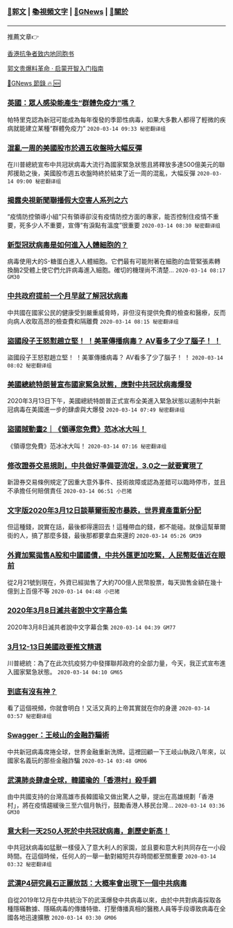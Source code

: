 ###  [:eagle:郭文](https://github.com/ourhimalayas/txt) | [:books:視頻文字](https://github.com/ourhimalayas/txt/blob/master/content/README.md) | [:newspaper:GNews](https://github.com/ourhimalayas/txt/blob/master/content/gnews/README.md) | [:pray:關於](https://github.com/ourhimalayas/home/tree/master/about)
---

推薦文章:point_right:

[香港抗争者致内地同胞书](https://github.com/ourhimalayas/news/blob/master/2019/08/a_letter_from_the_hong_kong_people.md)

[郭文贵爆料革命 · 启蒙开智入门指南](https://github.com/ourhimalayas/txt/issues/1)

[:newspaper:GNews 節錄 :fire: :new:](https://github.com/ourhimalayas/txt/blob/master/content/gnews/README.md) 



### [英國：眾人感染能產生“群體免疫力”嗎？](/content/gnews/1/README.md)

帕特里克認為新冠可能成為每年復發的季節性病毒，如果大多數人都得了輕微的疾病就能建立某種“群體免疫力”  `2020-03-14 09:33 秘密翻译组`

### [混亂一周的美國股市於週五收盤時大幅反彈](/content/gnews/2/README.md)

在川普總統宣布中共冠狀病毒大流行為國家緊急狀態且將釋放多達500億美元的聯邦援助之後，美國股市週五收盤時終於結束了近一周的混亂，大幅反彈  `2020-03-14 09:00 秘密翻译组`

### [揭露央視新聞聯播假大空害人系列之六](/content/gnews/3/README.md)

“疫情防控領導小組”只有領導卻沒有疫情防控方面的專家，能否控制住疫情不重要，死多少人不重要，宣傳“有淚點有溫度”很重要  `2020-03-14 08:30 秘密翻译组`

### [新型冠狀病毒是如何進入人體細胞的？](/content/gnews/4/README.md)

病毒使用大的S-糖蛋白進入人體細胞。它們最有可能附著在細胞的血管緊張素轉換酶2受體上使它們允許病毒進入細胞。確切的機理尚不清楚...  `2020-03-14 08:17 GM30`

### [中共政府提前一个月早就了解冠状病毒](/content/gnews/5/README.md)

中共國在國家公民的健康受到嚴重威脅時，非但沒有提供免費的檢查和醫療，反而向病人收取高昂的檢查費和隔離費  `2020-03-14 08:15 秘密翻译组`

### [盜國段子王怒懟趙立堅！ ！美軍傳播病毒？ AV看多了少了腦子！ ！](/content/gnews/6/README.md)

盜國段子王怒懟趙立堅！ ！美軍傳播病毒？ AV看多了少了腦子！ ！  `2020-03-14 08:02 秘密翻译组`

### [美國總統特朗普宣布國家緊急狀態，應對中共冠狀病毒爆發](/content/gnews/7/README.md)

2020年3月13日下午，美國總統特朗普正式宣布全美進入緊急狀態以遏制中共新冠病毒在美國進一步的肆虐與大爆發  `2020-03-14 07:49 秘密翻译组`

### [盜國賊動畫2｜《領導您免費》范冰冰大叫！](/content/gnews/8/README.md)

《領導您免費》范冰冰大叫！  `2020-03-14 07:16 秘密翻译组`

### [修改證券交易規則，中共做好準備耍流氓，3.0之一就要實現了](/content/gnews/9/README.md)

新證券交易條例規定了因重大意外事件、技術故障或認為差錯可以臨時停市，並且不承擔任何賠償責任  `2020-03-14 06:51 小巴猪`

### [文字版2020年3月12日談華爾街股市暴跌，世界資產重新分配](/content/gnews/10/README.md)

但這種錢，說實在話，最後都得還回去！這種帶血的錢，都不能碰。就像這幫華爾街的人，搞了那麼多錢，最後那都要拿血來還的  `2020-03-14 05:26 GM39`

### [外資加緊拋售A股和中國國債，中共外匯更加吃緊，人民幣貶值近在眼前](/content/gnews/11/README.md)

從2月21號到現在，外資已經拋售了大約700億人民幣股票，每天拋售金額在幾十億到上百億不等  `2020-03-14 04:48 小巴猪`

### [2020年3月8日滅共者說中文字幕合集](/content/gnews/12/README.md)

2020年3月8日滅共者說中文字幕合集  `2020-03-14 04:39 GM77`

### [3月12-13日美國政要推文精選](/content/gnews/13/README.md)

川普總統：為了在此次抗疫努力中發揮聯邦政府的全部力量，今天，我正式宣布進入國家緊急狀態。  `2020-03-14 04:10 GM65`

### [到底有沒有神？](/content/gnews/14/README.md)

看了這個視頻，你就會明白！又活又真的上帝其實就在你的身邊  `2020-03-14 03:57 秘密翻译组`

### [Swagger：王岐山的金融詐騙術](/content/gnews/15/README.md)

中共新冠病毒席捲全球，世界金融重新洗牌。這裡回顧一下王岐山執政八年來，以國家名義玩的那些金融詐騙  `2020-03-14 03:48 GM06`

### [武漢肺炎肆虐全球，韓國瑜的「香港村」殺手鐧](/content/gnews/16/README.md)

由中共國支持的台灣高雄市長韓國瑜又做出驚人之舉，提出在高雄規劃「香港村」，將在疫情趨緩後三至六個月執行，鼓勵香港人移民台灣...  `2020-03-14 03:36 GM30`

### [意大利一天250人死於中共冠狀病毒，創歷史新高！](/content/gnews/17/README.md)

中共冠狀病毒如猛獸一樣侵入了意大利人的家園，並且要和意大利共同存在一小段時間。在這個時候，任何人的一舉一動對縮短共存時間都至關重要  `2020-03-14 03:32 秘密翻译组`

### [武漢P4研究員石正麗放話：大概率會出現下一個中共病毒](/content/gnews/18/README.md)

自從2019年12月在中共統治下的武漢爆發中共病毒以來，由於中共對病毒採取各種隱瞞數據、隱瞞病毒的傳播特徵、打壓傳播真相的醫務人員等手段導致病毒在全國各地迅速擴散  `2020-03-14 03:30 GM06`

